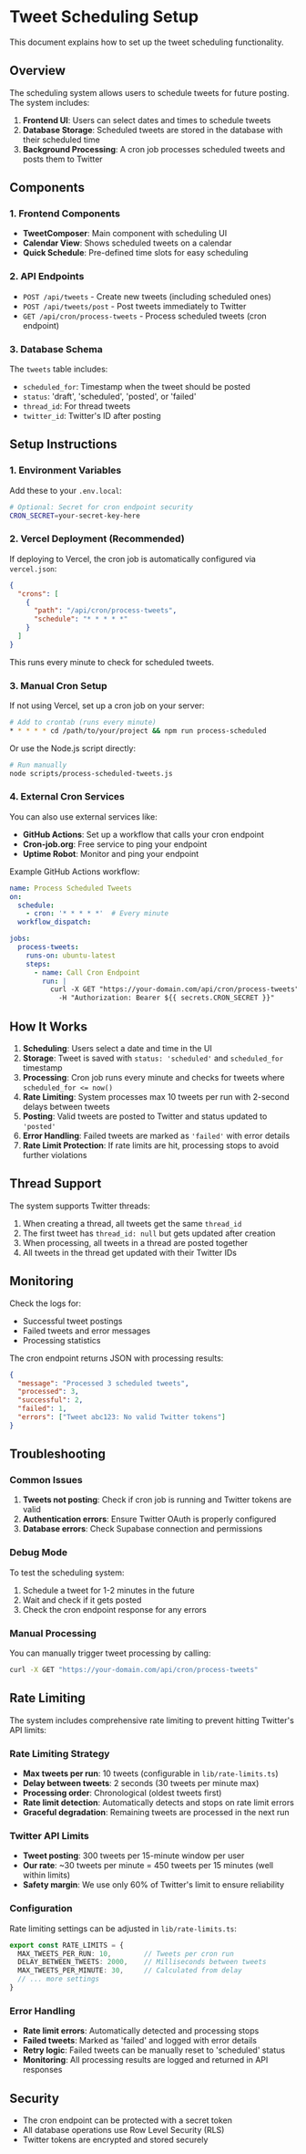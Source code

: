 # Tweet Scheduling Setup

This document explains how to set up the tweet scheduling functionality.

## Overview

The scheduling system allows users to schedule tweets for future posting. The system includes:

1. **Frontend UI**: Users can select dates and times to schedule tweets
2. **Database Storage**: Scheduled tweets are stored in the database with their scheduled time
3. **Background Processing**: A cron job processes scheduled tweets and posts them to Twitter

## Components

### 1. Frontend Components

- **TweetComposer**: Main component with scheduling UI
- **Calendar View**: Shows scheduled tweets on a calendar
- **Quick Schedule**: Pre-defined time slots for easy scheduling

### 2. API Endpoints

- `POST /api/tweets` - Create new tweets (including scheduled ones)
- `POST /api/tweets/post` - Post tweets immediately to Twitter
- `GET /api/cron/process-tweets` - Process scheduled tweets (cron endpoint)

### 3. Database Schema

The `tweets` table includes:
- `scheduled_for`: Timestamp when the tweet should be posted
- `status`: 'draft', 'scheduled', 'posted', or 'failed'
- `thread_id`: For thread tweets
- `twitter_id`: Twitter's ID after posting

## Setup Instructions

### 1. Environment Variables

Add these to your `.env.local`:

```bash
# Optional: Secret for cron endpoint security
CRON_SECRET=your-secret-key-here
```

### 2. Vercel Deployment (Recommended)

If deploying to Vercel, the cron job is automatically configured via `vercel.json`:

```json
{
  "crons": [
    {
      "path": "/api/cron/process-tweets",
      "schedule": "* * * * *"
    }
  ]
}
```

This runs every minute to check for scheduled tweets.

### 3. Manual Cron Setup

If not using Vercel, set up a cron job on your server:

```bash
# Add to crontab (runs every minute)
* * * * * cd /path/to/your/project && npm run process-scheduled
```

Or use the Node.js script directly:

```bash
# Run manually
node scripts/process-scheduled-tweets.js
```

### 4. External Cron Services

You can also use external services like:

- **GitHub Actions**: Set up a workflow that calls your cron endpoint
- **Cron-job.org**: Free service to ping your endpoint
- **Uptime Robot**: Monitor and ping your endpoint

Example GitHub Actions workflow:

```yaml
name: Process Scheduled Tweets
on:
  schedule:
    - cron: '* * * * *'  # Every minute
  workflow_dispatch:

jobs:
  process-tweets:
    runs-on: ubuntu-latest
    steps:
      - name: Call Cron Endpoint
        run: |
          curl -X GET "https://your-domain.com/api/cron/process-tweets" \
            -H "Authorization: Bearer ${{ secrets.CRON_SECRET }}"
```

## How It Works

1. **Scheduling**: Users select a date and time in the UI
2. **Storage**: Tweet is saved with `status: 'scheduled'` and `scheduled_for` timestamp
3. **Processing**: Cron job runs every minute and checks for tweets where `scheduled_for <= now()`
4. **Rate Limiting**: System processes max 10 tweets per run with 2-second delays between tweets
5. **Posting**: Valid tweets are posted to Twitter and status updated to `'posted'`
6. **Error Handling**: Failed tweets are marked as `'failed'` with error details
7. **Rate Limit Protection**: If rate limits are hit, processing stops to avoid further violations

## Thread Support

The system supports Twitter threads:

1. When creating a thread, all tweets get the same `thread_id`
2. The first tweet has `thread_id: null` but gets updated after creation
3. When processing, all tweets in a thread are posted together
4. All tweets in the thread get updated with their Twitter IDs

## Monitoring

Check the logs for:
- Successful tweet postings
- Failed tweets and error messages
- Processing statistics

The cron endpoint returns JSON with processing results:

```json
{
  "message": "Processed 3 scheduled tweets",
  "processed": 3,
  "successful": 2,
  "failed": 1,
  "errors": ["Tweet abc123: No valid Twitter tokens"]
}
```

## Troubleshooting

### Common Issues

1. **Tweets not posting**: Check if cron job is running and Twitter tokens are valid
2. **Authentication errors**: Ensure Twitter OAuth is properly configured
3. **Database errors**: Check Supabase connection and permissions

### Debug Mode

To test the scheduling system:

1. Schedule a tweet for 1-2 minutes in the future
2. Wait and check if it gets posted
3. Check the cron endpoint response for any errors

### Manual Processing

You can manually trigger tweet processing by calling:

```bash
curl -X GET "https://your-domain.com/api/cron/process-tweets"
```

## Rate Limiting

The system includes comprehensive rate limiting to prevent hitting Twitter's API limits:

### Rate Limiting Strategy

- **Max tweets per run**: 10 tweets (configurable in `lib/rate-limits.ts`)
- **Delay between tweets**: 2 seconds (30 tweets per minute max)
- **Processing order**: Chronological (oldest tweets first)
- **Rate limit detection**: Automatically detects and stops on rate limit errors
- **Graceful degradation**: Remaining tweets are processed in the next run

### Twitter API Limits

- **Tweet posting**: 300 tweets per 15-minute window per user
- **Our rate**: ~30 tweets per minute = 450 tweets per 15 minutes (well within limits)
- **Safety margin**: We use only 60% of Twitter's limit to ensure reliability

### Configuration

Rate limiting settings can be adjusted in `lib/rate-limits.ts`:

```typescript
export const RATE_LIMITS = {
  MAX_TWEETS_PER_RUN: 10,        // Tweets per cron run
  DELAY_BETWEEN_TWEETS: 2000,    // Milliseconds between tweets
  MAX_TWEETS_PER_MINUTE: 30,     // Calculated from delay
  // ... more settings
}
```

### Error Handling

- **Rate limit errors**: Automatically detected and processing stops
- **Failed tweets**: Marked as 'failed' and logged with error details
- **Retry logic**: Failed tweets can be manually reset to 'scheduled' status
- **Monitoring**: All processing results are logged and returned in API responses

## Security

- The cron endpoint can be protected with a secret token
- All database operations use Row Level Security (RLS)
- Twitter tokens are encrypted and stored securely
